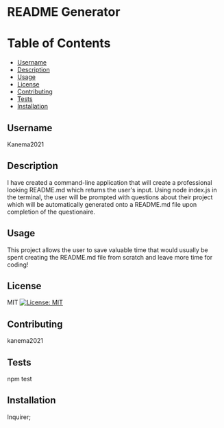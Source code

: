 # README Generator

# Table of Contents   
- [Username](#username)
- [Description](#description)
- [Usage](#usage)
- [License](#license)
- [Contributing](#contributing)
- [Tests](#tests)
- [Installation](#installation)

## Username 
Kanema2021

## Description 
I have created a command-line application that will create a professional looking README.md which returns the user's input. Using node index.js in the terminal, the user will be prompted with questions about their project which will be automatically generated onto a README.md file upon completion of the questionaire.

## Usage 
This project allows the user to save valuable time that would usually be spent creating the README.md file from scratch and leave more time for coding!

## License 
MIT [![License: MIT](https://img.shields.io/badge/license-MIT-blue.svg)](./Licenses/mit)

## Contributing 
kanema2021

## Tests 
npm test

## Installation 
Inquirer;
